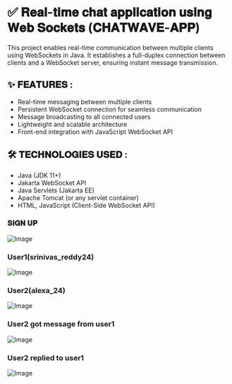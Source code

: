 # ✅ 𝐑𝐞𝐚𝐥-𝐭𝐢𝐦𝐞 𝐜𝐡𝐚𝐭 𝐚𝐩𝐩𝐥𝐢𝐜𝐚𝐭𝐢𝐨𝐧 𝐮𝐬𝐢𝐧𝐠 𝐖𝐞𝐛 𝐒𝐨𝐜𝐤𝐞𝐭𝐬 (𝐂𝐇𝐀𝐓𝐖𝐀𝐕𝐄-𝐀𝐏𝐏)

This project enables real-time communication between multiple clients using WebSockets in Java.
It establishes a full-duplex connection between clients and a WebSocket server, ensuring instant message transmission.

## ✨ 𝐅𝐄𝐀𝐓𝐔𝐑𝐄𝐒 :
- Real-time messaging between multiple clients
- Persistent WebSocket connection for seamless communication
- Message broadcasting to all connected users
- Lightweight and scalable architecture
- Front-end integration with JavaScript WebSocket API

## 🛠️ 𝐓𝐄𝐂𝐇𝐍𝐎𝐋𝐎𝐆𝐈𝐄𝐒 𝐔𝐒𝐄𝐃 :
* Java (JDK 11+)
* Jakarta WebSocket API
* Java Servlets (Jakarta EE)
* Apache Tomcat (or any servlet container)
* HTML, JavaScript (Client-Side WebSocket API)


### 𝐒𝐈𝐆𝐍 𝐔𝐏
![Image](https://github.com/user-attachments/assets/7b0c776c-d4a9-4418-aaf6-90d470bae06a)


### User1(srinivas_reddy24)
![Image](https://github.com/user-attachments/assets/8c14b46b-030d-440d-b16e-2b8c6efdab2c)

### User2(alexa_24)

![Image](https://github.com/user-attachments/assets/ab3ab6c8-2dab-4575-ae45-5c3ea05816ae)

### User2 got message from user1
![Image](https://github.com/user-attachments/assets/980e5e13-d41f-40cb-b256-a4c78acd11b8)


### User2 replied to user1
![Image](https://github.com/user-attachments/assets/245fb5bd-9464-48e0-ab8b-1595b186f13a)





